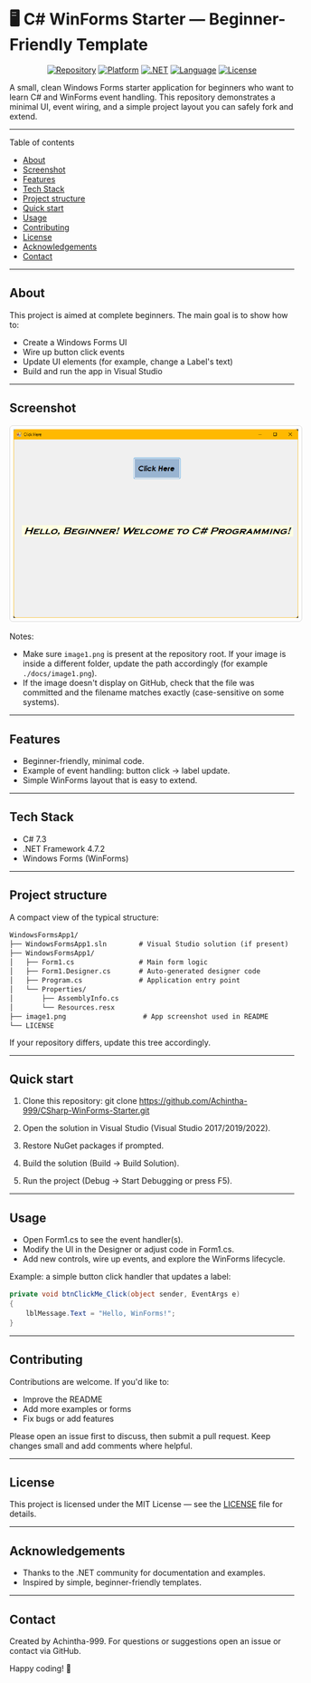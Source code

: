 # 🖥️ C# WinForms Starter — Beginner-Friendly Template

<p align="center">
  <a href="https://github.com/Achintha-999/CSharp-WinForms-Starter"><img alt="Repository" src="https://img.shields.io/badge/repo-CSharp--WinForms--Starter-blue?logo=github"></a>
  <a href="#"><img alt="Platform" src="https://img.shields.io/badge/platform-Windows-0078D6"></a>
  <a href="#"><img alt=".NET" src="https://img.shields.io/badge/.NET_Framework-4.7.2-512BD4"></a>
  <a href="#"><img alt="Language" src="https://img.shields.io/badge/C%23-7.3-239120"></a>
  <a href="LICENSE"><img alt="License" src="https://img.shields.io/badge/license-MIT-lightgrey"></a>
</p>

A small, clean Windows Forms starter application for beginners who want to learn C# and WinForms event handling. This repository demonstrates a minimal UI, event wiring, and a simple project layout you can safely fork and extend.

---

Table of contents
- [About](#about)
- [Screenshot](#screenshot)
- [Features](#features)
- [Tech Stack](#tech-stack)
- [Project structure](#project-structure)
- [Quick start](#quick-start)
- [Usage](#usage)
- [Contributing](#contributing)
- [License](#license)
- [Acknowledgements](#acknowledgements)
- [Contact](#contact)

---

## About
This project is aimed at complete beginners. The main goal is to show how to:
- Create a Windows Forms UI
- Wire up button click events
- Update UI elements (for example, change a Label's text)
- Build and run the app in Visual Studio

---

## Screenshot

<p align="center">
  <img src="./image1.png" alt="App Screenshot" style="max-width:100%;height:auto;border:1px solid #ddd;padding:6px;border-radius:6px;">
</p>

Notes:
- Make sure `image1.png` is present at the repository root. If your image is inside a different folder, update the path accordingly (for example `./docs/image1.png`).
- If the image doesn't display on GitHub, check that the file was committed and the filename matches exactly (case-sensitive on some systems).

---

## Features
- Beginner-friendly, minimal code.
- Example of event handling: button click → label update.
- Simple WinForms layout that is easy to extend.

---

## Tech Stack
- C# 7.3
- .NET Framework 4.7.2
- Windows Forms (WinForms)

---

## Project structure
A compact view of the typical structure:

```
WindowsFormsApp1/
├── WindowsFormsApp1.sln        # Visual Studio solution (if present)
├── WindowsFormsApp1/
│   ├── Form1.cs                # Main form logic
│   ├── Form1.Designer.cs       # Auto-generated designer code
│   ├── Program.cs              # Application entry point
│   └── Properties/
│       ├── AssemblyInfo.cs
│       └── Resources.resx
├── image1.png                   # App screenshot used in README
└── LICENSE
```

If your repository differs, update this tree accordingly.

---

## Quick start

1. Clone this repository:
   git clone https://github.com/Achintha-999/CSharp-WinForms-Starter.git

2. Open the solution in Visual Studio (Visual Studio 2017/2019/2022).
3. Restore NuGet packages if prompted.
4. Build the solution (Build → Build Solution).
5. Run the project (Debug → Start Debugging or press F5).

---

## Usage
- Open Form1.cs to see the event handler(s).
- Modify the UI in the Designer or adjust code in Form1.cs.
- Add new controls, wire up events, and explore the WinForms lifecycle.

Example: a simple button click handler that updates a label:

```csharp
private void btnClickMe_Click(object sender, EventArgs e)
{
    lblMessage.Text = "Hello, WinForms!";
}
```

---

## Contributing
Contributions are welcome. If you'd like to:
- Improve the README
- Add more examples or forms
- Fix bugs or add features

Please open an issue first to discuss, then submit a pull request. Keep changes small and add comments where helpful.

---

## License
This project is licensed under the MIT License — see the [LICENSE](LICENSE) file for details.

---

## Acknowledgements
- Thanks to the .NET community for documentation and examples.
- Inspired by simple, beginner-friendly templates.

---

## Contact
Created by Achintha-999. For questions or suggestions open an issue or contact via GitHub.

Happy coding! 🚀
